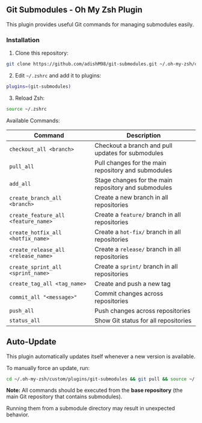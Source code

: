 ## Git Submodules - Oh My Zsh Plugin

This plugin provides useful Git commands for managing submodules easily.

### Installation

1. Clone this repository:
```sh
git clone https://github.com/adishM98/git-submodules.git ~/.oh-my-zsh/custom/plugins/git-submodules
```

2. Edit `~/.zshrc` and add it to plugins:
```sh
plugins=(git-submodules)
```

3. Reload Zsh:
```sh
source ~/.zshrc
```

Available Commands:

| Command                          | Description |
|----------------------------------|-------------|
| `checkout_all <branch>`          | Checkout a branch and pull updates for submodules |
| `pull_all`                       | Pull changes for the main repository and submodules |
| `add_all`                        | Stage changes for the main repository and submodules |
| `create_branch_all <branch>`     | Create a new branch in all repositories |
| `create_feature_all <feature_name>` | Create a `feature/` branch in all repositories |
| `create_hotfix_all <hotfix_name>`   | Create a `hot-fix/` branch in all repositories |
| `create_release_all <release_name>` | Create a `release/` branch in all repositories |
| `create_sprint_all <sprint_name>`   | Create a `sprint/` branch in all repositories |
| `create_tag_all <tag_name>`         | Create and push a new tag |
| `commit_all "<message>"`            | Commit changes across repositories |
| `push_all`                          | Push changes across repositories |
| `status_all`                        | Show Git status for all repositories |


## Auto-Update
This plugin automatically updates itself whenever a new version is available.  

To manually force an update, run:
```sh
cd ~/.oh-my-zsh/custom/plugins/git-submodules && git pull && source ~/.zshrc
```


**Note:**
All commands should be executed from the **base repository** (the main Git repository that contains submodules).

Running them from a submodule directory may result in unexpected behavior.
